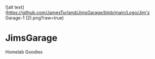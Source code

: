 ![alt text](https://github.com/JamesTurland/JimsGarage/blob/main/Logo/Jim's Garage-1 (2).png?raw=true)

# JimsGarage
Homelab Goodies
